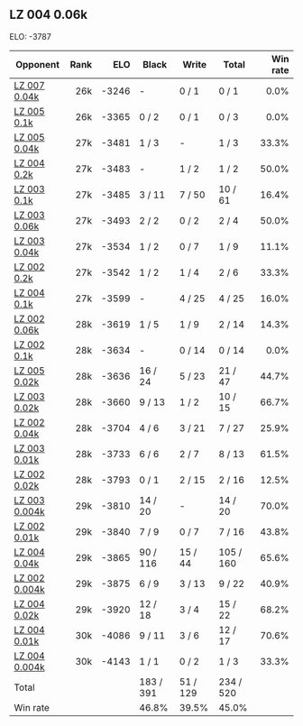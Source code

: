 ## LZ 004 0.06k ##

ELO: -3787

Opponent | Rank | ELO | Black | Write | Total | Win rate
---------|-----:|----:|-------|-------|-------|-------:
[LZ 007 0.04k](LZ%20007%200.04k.md) | 26k | -3246 | - | 0 / 1 | 0 / 1 | 0.0%
[LZ 005 0.1k](LZ%20005%200.1k.md) | 26k | -3365 | 0 / 2 | 0 / 1 | 0 / 3 | 0.0%
[LZ 005 0.04k](LZ%20005%200.04k.md) | 27k | -3481 | 1 / 3 | - | 1 / 3 | 33.3%
[LZ 004 0.2k](LZ%20004%200.2k.md) | 27k | -3483 | - | 1 / 2 | 1 / 2 | 50.0%
[LZ 003 0.1k](LZ%20003%200.1k.md) | 27k | -3485 | 3 / 11 | 7 / 50 | 10 / 61 | 16.4%
[LZ 003 0.06k](LZ%20003%200.06k.md) | 27k | -3493 | 2 / 2 | 0 / 2 | 2 / 4 | 50.0%
[LZ 003 0.04k](LZ%20003%200.04k.md) | 27k | -3534 | 1 / 2 | 0 / 7 | 1 / 9 | 11.1%
[LZ 002 0.2k](LZ%20002%200.2k.md) | 27k | -3542 | 1 / 2 | 1 / 4 | 2 / 6 | 33.3%
[LZ 004 0.1k](LZ%20004%200.1k.md) | 27k | -3599 | - | 4 / 25 | 4 / 25 | 16.0%
[LZ 002 0.06k](LZ%20002%200.06k.md) | 28k | -3619 | 1 / 5 | 1 / 9 | 2 / 14 | 14.3%
[LZ 002 0.1k](LZ%20002%200.1k.md) | 28k | -3634 | - | 0 / 14 | 0 / 14 | 0.0%
[LZ 005 0.02k](LZ%20005%200.02k.md) | 28k | -3636 | 16 / 24 | 5 / 23 | 21 / 47 | 44.7%
[LZ 003 0.02k](LZ%20003%200.02k.md) | 28k | -3660 | 9 / 13 | 1 / 2 | 10 / 15 | 66.7%
[LZ 002 0.04k](LZ%20002%200.04k.md) | 28k | -3704 | 4 / 6 | 3 / 21 | 7 / 27 | 25.9%
[LZ 003 0.01k](LZ%20003%200.01k.md) | 28k | -3733 | 6 / 6 | 2 / 7 | 8 / 13 | 61.5%
[LZ 002 0.02k](LZ%20002%200.02k.md) | 28k | -3793 | 0 / 1 | 2 / 15 | 2 / 16 | 12.5%
[LZ 003 0.004k](LZ%20003%200.004k.md) | 29k | -3810 | 14 / 20 | - | 14 / 20 | 70.0%
[LZ 002 0.01k](LZ%20002%200.01k.md) | 29k | -3840 | 7 / 9 | 0 / 7 | 7 / 16 | 43.8%
[LZ 004 0.04k](LZ%20004%200.04k.md) | 29k | -3865 | 90 / 116 | 15 / 44 | 105 / 160 | 65.6%
[LZ 002 0.004k](LZ%20002%200.004k.md) | 29k | -3875 | 6 / 9 | 3 / 13 | 9 / 22 | 40.9%
[LZ 004 0.02k](LZ%20004%200.02k.md) | 29k | -3920 | 12 / 18 | 3 / 4 | 15 / 22 | 68.2%
[LZ 004 0.01k](LZ%20004%200.01k.md) | 30k | -4086 | 9 / 11 | 3 / 6 | 12 / 17 | 70.6%
[LZ 004 0.004k](LZ%20004%200.004k.md) | 30k | -4143 | 1 / 1 | 0 / 2 | 1 / 3 | 33.3%
Total | | | 183 / 391 | 51 / 129 | 234 / 520 | 
Win rate| | | 46.8% | 39.5% | 45.0% | 
